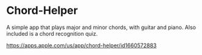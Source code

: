 # Chord-Helper

A simple app that plays major and minor chords, with guitar and piano. Also included is a chord recognition quiz.

https://apps.apple.com/us/app/chord-helper/id1660572883
